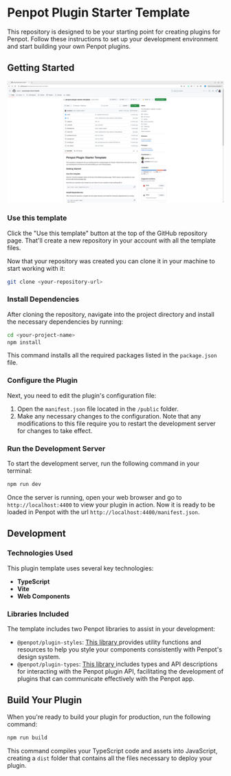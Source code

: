 # Penpot Plugin Starter Template

This repository is designed to be your starting point for creating plugins for Penpot. Follow these instructions to set up your development environment and start building your own Penpot plugins.

## Getting Started

[![How to use starter template](plugin-starter-template.png)](plugin-starter-template.mp4)

### Use this template

Click the "Use this template" button at the top of the GitHub repository page. That'll create a new repository in your account with all the template files.

Now that your repository was created you can clone it in your machine to start working with it:
```bash
git clone <your-repository-url>
```

### Install Dependencies

After cloning the repository, navigate into the project directory and install the necessary dependencies by running:

```bash
cd <your-project-name>
npm install
```

This command installs all the required packages listed in the `package.json` file.

### Configure the Plugin

Next, you need to edit the plugin's configuration file:

1. Open the `manifest.json` file located in the `/public` folder.
2. Make any necessary changes to the configuration. Note that any modifications to this file require you to restart the development server for changes to take effect.

### Run the Development Server

To start the development server, run the following command in your terminal:

```bash
npm run dev
```

Once the server is running, open your web browser and go to `http://localhost:4400` to view your plugin in action. Now it is ready to be loaded in Penpot with the url `http://localhost:4400/manifest.json`.

## Development

### Technologies Used

This plugin template uses several key technologies:

- **TypeScript**
- **Vite**
- **Web Components**

### Libraries Included

The template includes two Penpot libraries to assist in your development:

- `@penpot/plugin-styles`: <a href="https://www.npmjs.com/package/@penpot/plugin-styles" target="_blank">This library </a>provides utility functions and resources to help you style your components consistently with Penpot's design system.
- `@penpot/plugin-types`: <a href="https://www.npmjs.com/package/@penpot/plugin-types" target="_blank">This library </a>includes types and API descriptions for interacting with the Penpot plugin API, facilitating the development of plugins that can communicate effectively with the Penpot app.

## Build Your Plugin

When you're ready to build your plugin for production, run the following command:

```bash
npm run build
```

This command compiles your TypeScript code and assets into JavaScript, creating a `dist` folder that contains all the files necessary to deploy your plugin.
